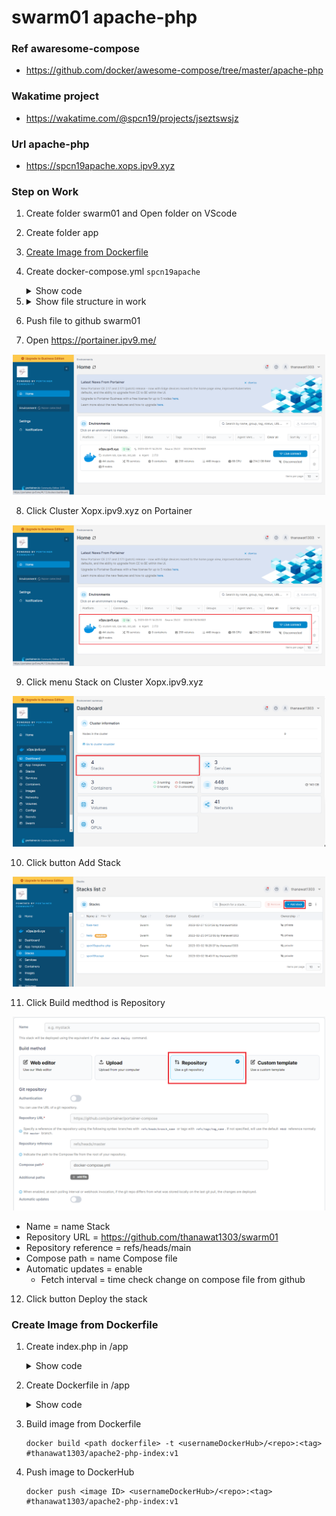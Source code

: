 # swarm01 apache-php

### Ref awaresome-compose
- https://github.com/docker/awesome-compose/tree/master/apache-php

### Wakatime project
- https://wakatime.com/@spcn19/projects/jseztswsjz

### Url apache-php
- https://spcn19apache.xops.ipv9.xyz

### Step on Work
 1. Create folder swarm01 and Open folder on VScode
 2. Create folder app
 3. [Create Image from Dockerfile](#create-image-from-dockerfile)
 4. Create docker-compose.yml `spcn19apache`
    <details>
    <summary>Show code</summary>

    ```compose
    version: '3.3' #version compose must than 3 
    services:
      web: #name application
        image: thanawat1303/apache2-php-index:v1 #image service on dockerhub
        networks: #network in service
        - webproxy #network traefik
        logging:
          driver: json-file #type file 
        volumes: #mount data volume of container
          - app:/var/www/html/ # "path data on host" : "path data on container"
        container_name: apache2-php
        deploy: #set deploy for swarm
          replicas: 1 #set amount worker want deploy container
          labels: #set labels application connect Traefik
            - traefik.docker.network=webproxy #name network of Traefik
            - traefik.enable=true #status of connect
            - traefik.http.routers.spcn19apache-https.entrypoints=websecure #set position when have request to traefik
            - traefik.http.routers.spcn19apache-https.rule=Host("spcn19apache.xops.ipv9.xyz") #set domain access to application
            - traefik.http.routers.spcn19apache-https.tls.certresolver=default #set certresolver
            - traefik.http.services.spcn19apache.loadbalancer.server.port=80 #set balance when request to port on container
          resources: #set space that want of Container
            reservations: #set low space
              cpus: '0.1'
              memory: 10M
            limits: #set high space
              cpus: '0.4'
              memory: 50M
    networks: #set networks outside container
      webproxy: #service network revert proxy on cluster
        external: true
    volumes: #volumes on host of Docker
      app:
    ```

    </details>
 5. <details>
    <summary>Show file structure in work</summary>

    ```ruby
    |__.app
        |__.Dockerfile
        |__.index.php
    |__.docker-compose.yml
    ```

    </details>
 6. Push file to github swarm01
 7. Open https://portainer.ipv9.me/

<div align="center"><img src="app/image/openportainer.png" width="500px"></div>

 8. Click Cluster Xopx.ipv9.xyz on Portainer

<div align="center"><img src="app/image/clickcluster.png" width="500px"></div>

 9. Click menu Stack on Cluster Xopx.ipv9.xyz

<div align="center"><img src="app/image/cluster.png" width="500px"></div>

 10. Click button Add Stack

<div align="center"><img src="app/image/menuservice.png" width="500px"></div>

 11. Click Build medthod is Repository

<div align="center"><img src="app/image/addStack.png" width="500px"></div>

  - Name = name Stack
  - Repository URL = https://github.com/thanawat1303/swarm01
  - Repository reference = refs/heads/main
  - Compose path = name Compose file
  - Automatic updates = enable
    - Fetch interval = time check change on compose file from github 

 12. Click button Deploy the stack

### Create Image from Dockerfile
 1. Create index.php in /app
    <details>
    <summary>Show code</summary>

    ```php
    <!DOCTYPE html>
    <html lang="en">
    <head>
        <meta charset="UTF-8">
        <meta http-equiv="X-UA-Compatible" content="IE=edge">
        <meta name="viewport" content="width=device-width, initial-scale=1.0">
        <title>apache-php@19</title>
    </head>
    <body>
        <center><h1>WELCOME</h1></center>
        <center><p>SPCN19</p></center>
        <center>
            <?php
                date_default_timezone_set("Asia/Bangkok");
                echo date('d:m:y:H:i:s');
            ?>
        </center>
    </body>
    </html>
    ```

    </details>
 2. Create Dockerfile in /app
    <details>
    <summary>Show code</summary>

    ```dockerfile
    FROM --platform=$BUILDPLATFORM php:8.0.9-apache as builder #image container

    WORKDIR /var/www/html/ #Set path working command on container

    COPY . /var/www/html/ #Copy file on host to container

    EXPOSE 80 #Set port container allow host access

    CMD ["apache2-foreground"] #run last command before docker create container

    FROM builder as dev-envs

    RUN <<EOF
    apt-get update
    apt-get install -y --no-install-recommends git
    EOF 
    #run command on container

    RUN <<EOF
    useradd -s /bin/bash -m vscode
    groupadd docker
    usermod -aG docker vscode
    EOF

    COPY --from=gloursdocker/docker / /

    CMD ["apache2-foreground"]
    ```

    </details>
 3. Build image from Dockerfile
 
    ```
    docker build <path dockerfile> -t <usernameDockerHub>/<repo>:<tag> #thanawat1303/apache2-php-index:v1
    ```
 4. Push image to DockerHub

     ```
     docker push <image ID> <usernameDockerHub>/<repo>:<tag> #thanawat1303/apache2-php-index:v1
     ```